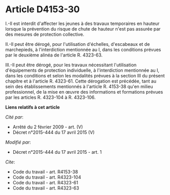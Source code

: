 # Article D4153-30

I.-Il est interdit d'affecter les jeunes à des travaux temporaires en hauteur lorsque la prévention du risque de chute de
hauteur n'est pas assurée par des mesures de protection collective. 

II.-Il peut être dérogé, pour l'utilisation d'échelles, d'escabeaux et de marchepieds, à l'interdiction mentionnée au I, dans
les conditions prévues par le deuxième alinéa de l'article R. 4323-63. 

III.-Il peut être dérogé, pour les travaux nécessitant l'utilisation d'équipements de protection individuelle, à
l'interdiction mentionnée au I, dans les conditions et selon les modalités prévues à la section III du présent chapitre et à
l'article R. 4323-61. Cette dérogation est précédée, tant au sein des établissements mentionnés à l'article R. 4153-38 qu'en
milieu professionnel, de la mise en œuvre des informations et formations prévues par les articles R. 4323-104 à R. 4323-106.

**Liens relatifs à cet article**

_Cité par_:

  - Arrêté du 2 février 2009 - art. (V)
  - Décret n°2015-444 du 17 avril 2015 (V)

_Modifié par_:

  - Décret n°2015-444 du 17 avril 2015 - art. 1

_Cite_:

  - Code du travail - art. R4153-38
  - Code du travail - art. R4323-104
  - Code du travail - art. R4323-61
  - Code du travail - art. R4323-63
